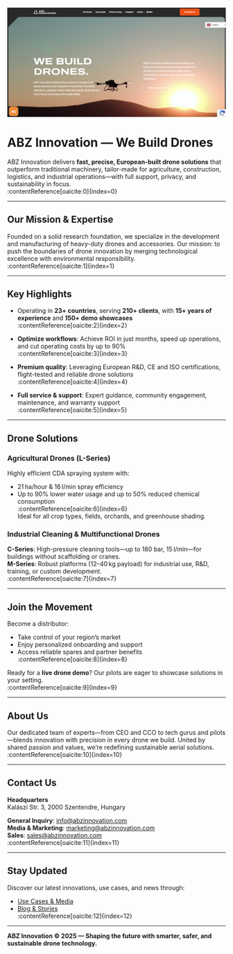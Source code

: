 <!-- Cover Image -->
![ABZ Innovation Banner](.github/abz-inovation.png)

# ABZ Innovation — We Build Drones

ABZ Innovation delivers **fast, precise, European-built drone solutions** that outperform traditional machinery, tailor-made for agriculture, construction, logistics, and industrial operations—with full support, privacy, and sustainability in focus.  
:contentReference[oaicite:0]{index=0}

---

##  Our Mission & Expertise

Founded on a solid research foundation, we specialize in the development and manufacturing of heavy-duty drones and accessories. Our mission: to push the boundaries of drone innovation by merging technological excellence with environmental responsibility.  
:contentReference[oaicite:1]{index=1}

---

##  Key Highlights

- Operating in **23+ countries**, serving **210+ clients**, with **15+ years of experience** and **150+ demo showcases**  
  :contentReference[oaicite:2]{index=2}

- **Optimize workflows**: Achieve ROI in just months, speed up operations, and cut operating costs by up to 90%  
  :contentReference[oaicite:3]{index=3}

- **Premium quality**: Leveraging European R&D, CE and ISO certifications, flight-tested and reliable drone solutions  
  :contentReference[oaicite:4]{index=4}

- **Full service & support**: Expert guidance, community engagement, maintenance, and warranty support  
  :contentReference[oaicite:5]{index=5}

---

##  Drone Solutions

### **Agricultural Drones (L-Series)**
Highly efficient CDA spraying system with:
- 21 ha/hour & 16 l/min spray efficiency  
- Up to 90% lower water usage and up to 50% reduced chemical consumption  
:contentReference[oaicite:6]{index=6}  
Ideal for all crop types, fields, orchards, and greenhouse shading.

### **Industrial Cleaning & Multifunctional Drones**  
**C-Series**: High-pressure cleaning tools—up to 180 bar, 15 l/min—for buildings without scaffolding or cranes.  
**M-Series**: Robust platforms (12–40 kg payload) for industrial use, R&D, training, or custom development.  
:contentReference[oaicite:7]{index=7}

---

##  Join the Movement

Become a distributor:  
- Take control of your region’s market  
- Enjoy personalized onboarding and support  
- Access reliable spares and partner benefits  
:contentReference[oaicite:8]{index=8}

Ready for a **live drone demo**? Our pilots are eager to showcase solutions in your setting.  
:contentReference[oaicite:9]{index=9}

---

##  About Us

Our dedicated team of experts—from CEO and CCO to tech gurus and pilots—blends innovation with precision in every drone we build. United by shared passion and values, we’re redefining sustainable aerial solutions.  
:contentReference[oaicite:10]{index=10}

---

##  Contact Us

**Headquarters**  
Kalászi Str. 3, 2000 Szentendre, Hungary

**General Inquiry**: info@abzinnovation.com  
**Media & Marketing**: marketing@abzinnovation.com  
**Sales**: sales@abzinnovation.com  
:contentReference[oaicite:11]{index=11}

---

##  Stay Updated

Discover our latest innovations, use cases, and news through:
- [Use Cases & Media](https://abzinnovation.com/media)  
- [Blog & Stories](https://abzinnovation.com/blog)  
:contentReference[oaicite:12]{index=12}

---

**ABZ Innovation © 2025 — Shaping the future with smarter, safer, and sustainable drone technology.**